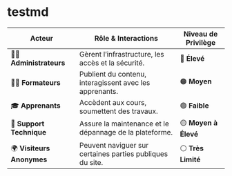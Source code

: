 # testmd

| **Acteur**               | **Rôle & Interactions**                                           | **Niveau de Privilège** |
|-------------------------|----------------------------------------------------------------|------------------------|
| 👨‍💻 **Administrateurs**      | Gèrent l’infrastructure, les accès et la sécurité.             | 🔴 **Élevé**           |
| 👩‍🏫 **Formateurs**          | Publient du contenu, interagissent avec les apprenants.         | 🟠 **Moyen**           |
| 🎓 **Apprenants**          | Accèdent aux cours, soumettent des travaux.                    | 🟢 **Faible**          |
| 🔧 **Support Technique**   | Assure la maintenance et le dépannage de la plateforme.       | 🟡 **Moyen à Élevé**   |
| 🌍 **Visiteurs Anonymes**  | Peuvent naviguer sur certaines parties publiques du site.     | ⚪ **Très Limité**      |
